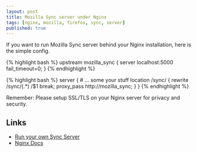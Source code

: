```yaml
---
layout: post
title: Mozilla Sync server under Nginx
tags: [nginx, mozilla, firefox, sync, server]
published: true
---
```


If you want to run Mozilla Sync server behind your Nginx installation, here is the simple config.


{% highlight bash %}
upstream mozilla_sync {
        server localhost:5000 fail_timeout=0;
}
{% endhighlight %}

{% highlight bash %}
server {
        # ... some your stuff
        location /sync/ {
                rewrite /sync/(.*) /$1 break;
                proxy_pass http://mozilla_sync;
        }
}
{% endhighlight %}

Remember: Please setup SSL/TLS on your Nginx server for privacy and security.

Links
-----
* [Run your own Sync Server](http://docs.services.mozilla.com/howtos/run-sync.html)
* [Nginx Docs](http://nginx.org/en/docs/)

